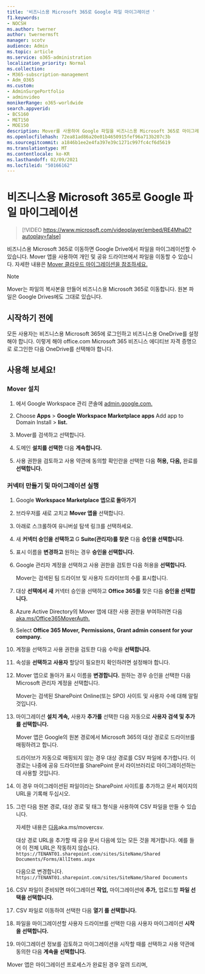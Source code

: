 ```yaml
---
title: '비즈니스용 Microsoft 365로 Google 파일 마이그레이션 '
f1.keywords:
- NOCSH
ms.author: twerner
author: twernermsft
manager: scotv
audience: Admin
ms.topic: article
ms.service: o365-administration
localization_priority: Normal
ms.collection:
- M365-subscription-management
- Adm_O365
ms.custom:
- AdminSurgePortfolio
- adminvideo
monikerRange: o365-worldwide
search.appverid:
- BCS160
- MET150
- MOE150
description: Mover를 사용하여 Google 파일을 비즈니스용 Microsoft 365로 마이그레이션하는 방법을 학습합니다.
ms.openlocfilehash: 72ea81ad86a20e01b4650915fef96a713b207c3b
ms.sourcegitcommit: a1846b1ee2e4fa397e39c1271c997fc4cf6d5619
ms.translationtype: MT
ms.contentlocale: ko-KR
ms.lasthandoff: 02/09/2021
ms.locfileid: "50166162"
---
```

# <a name="migrate-google-files-to-microsoft-365-for-business"></a>비즈니스용 Microsoft 365로 Google 파일 마이그레이션 

> [!VIDEO https://www.microsoft.com/videoplayer/embed/RE4MhaD?autoplay=false]

비즈니스용 Microsoft 365로 이동하면 Google Drive에서 파일을 마이그레이션할 수 있습니다. Mover 앱을 사용하여 개인 및 공유 드라이브에서 파일을 이동할 수 있습니다. 자세한 내용은 [Mover 클라우드 마이그레이션을 참조하세요.](https://docs.microsoft.com/sharepointmigration/mover-plan-migration)

> [!NOTE]
> Mover는 파일의 복사본을 만들어 비즈니스용 Microsoft 365로 이동합니다. 원본 파일은 Google Drives에도 그대로 있습니다.

## <a name="before-you-start"></a>시작하기 전에

모든 사용자는 비즈니스용 Microsoft 365에 로그인하고 비즈니스용 OneDrive를 설정해야 합니다. 이렇게 해야 office.com [](https://office.com)Microsoft 365 비즈니스 에디티브 자격 증명으로 로그인한 다음 OneDrive를 선택해야 합니다.

## <a name="try-it"></a>사용해 보세요!

### <a name="install-mover"></a>Mover 설치

1. 에서 Google Workspace 관리 콘솔에 [admin.google.com.](https://admin.google.com)

1. Choose **Apps**  >  **Google Workspace Marketplace apps** Add app to Domain Install  >  **list.**

1. Mover를 검색하고 선택합니다.

1. 도메인 **설치를 선택한** 다음 **계속합니다.**

1. 사용 권한을 검토하고 사용 약관에 동의할 확인란을 선택한 다음 **허용,** **다음,** 완료를 **선택합니다.**

### <a name="create-connectors-and-run-the-migration"></a>커넥터 만들기 및 마이그레이션 실행

1. Google **Workspace Marketplace 앱으로 돌아가기**
1. 브라우저를 새로 고치고 **Mover 앱을** 선택합니다.
1. 아래로 스크롤하여 유니버설 탐색 링크를 선택하세요.
1. 새 **커넥터 승인을 선택하고** G **Suite(관리자)를 찾은** 다음 **승인을 선택합니다.**
1. 표시 이름을 **변경하고** 원하는 경우 **승인을 선택합니다.**
1. Google 관리자 계정을 선택하고 사용 권한을 검토한 다음 허용을 **선택합니다.**

    Mover는 검색된 팀 드라이브 및 사용자 드라이브의 수를 표시합니다. 

1. 대상 **선택에서** **새** 커넥터 승인을 선택하고 **Office 365를** 찾은 다음 **승인을 선택합니다.**
1. Azure Active Directory의 Mover 앱에 대한 사용 권한을 부여하려면 다음 [aka.ms/Office365MoverAuth.](https://aka.ms/Office365MoverAuth)
1. Select **Office 365 Mover,** **Permissions,** **Grant admin consent for your company.**
1. 계정을 선택하고 사용 권한을 검토한 다음 수락을 **선택합니다.**
1. 속성을 **선택하고** **사용자** 할당이 필요한지 확인하려면 설정해야 합니다.
1. Mover 앱으로 돌아가 표시 이름을 **변경합니다.** 원하는 경우 승인을 선택한 다음 Microsoft 관리자 계정을 선택합니다.

    Mover는 검색된 SharePoint Online(또는 SPO) 사이트 및 사용자 수에 대해 알릴 것입니다.
1. 마이그레이션 **설치 계속,** 사용자 **추가를** 선택한 다음 자동으로 **사용자 검색 및 추가를 선택합니다.**

    Mover 앱은 Google의 원본 경로에서 Microsoft 365의 대상 경로로 드라이브를 매핑하려고 합니다. 

    드라이브가 자동으로 매핑되지 않는 경우 대상 경로를 CSV 파일에 추가합니다. 이 경로는 나중에 공유 드라이브를 SharePoint 문서 라이브러리로 마이그레이션하는 데 사용할 것입니다. 

1. 이 경우 마이그레이션된 파일이라는 SharePoint 사이트를 추가하고 문서 페이지의 URL을 기록해 두십시오. 
1. 그런 다음 원본 경로, 대상 경로 및 태그 형식을 사용하여 CSV 파일을 만들 수 있습니다. 

    자세한 내용은 [다음](https://docs.microsoft.com/sharepointmigration/mover-create-migration-csv)aka.ms/movercsv.

    대상 경로 URL을 추가할 때 공유 문서 다음에 있는 모든 것을 제거합니다. 예를 들어 이 전체 URL은 작동하지 않습니다. `https://TENANT01.sharepoint.com/sites/SiteName/Shared Documents/Forms/AllItems.aspx`

    다음으로 변경합니다. `https://TENANT01.sharepoint.com/sites/SiteName/Shared Documents`

1. CSV 파일이 준비되면 마이그레이션 **작업,** 마이그레이션에 **추가,** 업로드할 **파일 선택을 선택합니다.**
1. CSV 파일로 이동하여 선택한 다음 **열기 를 선택합니다.**
1. 파일을 마이그레이션할 사용자 드라이브를 선택한 다음 사용자 마이그레이션 **시작을 선택합니다.**
1. 마이그레이션 정보를 검토하고 마이그레이션을 시작할 때를 선택하고 사용 약관에 동의한 다음 **계속을** **선택합니다.**

Mover 앱은 마이그레이션 프로세스가 완료된 경우 알려 드리며,
